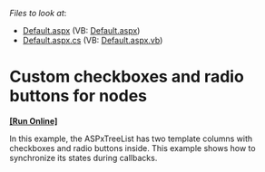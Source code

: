 <!-- default file list -->
*Files to look at*:

* [Default.aspx](./CS/WebSite/Default.aspx) (VB: [Default.aspx](./VB/WebSite/Default.aspx))
* [Default.aspx.cs](./CS/WebSite/Default.aspx.cs) (VB: [Default.aspx.vb](./VB/WebSite/Default.aspx.vb))
<!-- default file list end -->
# Custom checkboxes and radio buttons for nodes
<!-- run online -->
**[[Run Online]](https://codecentral.devexpress.com/e364/)**
<!-- run online end -->


<p>In this example, the ASPxTreeList has two template columns with checkboxes and radio buttons inside. This example shows how to synchronize its states during callbacks.</p>

<br/>


